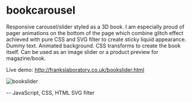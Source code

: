 # bookcarousel
Responsive carousel/slider styled as a 3D book. I am especially proud of pager animations on the bottom of the page which combine glitch effect achieved with pure CSS and SVG filter to create sticky liquid appearance. Dummy text. Animated background. CSS transforms to create the book itself. Can be used as an image slider or a product preview for magazine/book.

Live demo: http://frankslaboratory.co.uk/bookslider.html

![bookslider](https://user-images.githubusercontent.com/40566364/46090747-a7007f80-c1b1-11e8-9c76-359dbb8f15ea.jpg)

-- JavaScript, CSS, HTML SVG filter
